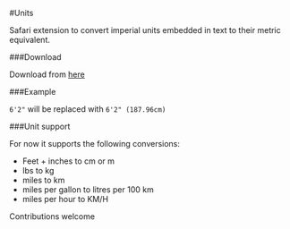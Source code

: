 #Units

Safari extension to convert imperial units embedded in text to their metric equivalent.

###Download

Download from [here](https://github.com/mirosval/Units-Safari-Extension/blob/master/units.safariextz?raw=true)

###Example
   
`6'2"` will be replaced with `6'2" (187.96cm)`

###Unit support

For now it supports the following conversions:

* Feet + inches to cm or m
* lbs to kg
* miles to km
* miles per gallon to litres per 100 km
* miles per hour to KM/H

Contributions welcome